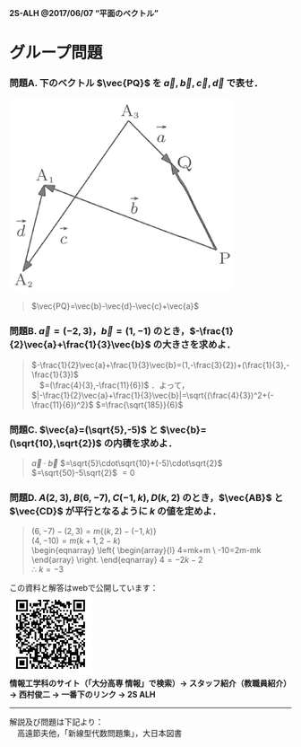 
<!-- > pandoc grp-ans.md --mathjax -c ../../css/mathjax.css --include-in-header=../in-header.txt --include-before-body=../before-body.txt --include-after-body=../after-body.txt -s -o grp-ans.html -->

**2S-ALH @2017/06/07 “平面のベクトル”**

# グループ問題

### 問題A. 下のベクトル $\vec{PQ}$ を $\vec{a},\vec{b},\vec{c},\vec{d}$ で表せ．

![](fig2.png)

> $\vec{PQ}=\vec{b}-\vec{d}-\vec{c}+\vec{a}$

### 問題B. $\vec{a}=(-2,3)$，$\vec{b}=(1,-1)$ のとき，$-\frac{1}{2}\vec{a}+\frac{1}{3}\vec{b}$ の大きさを求めよ．

> $-\frac{1}{2}\vec{a}+\frac{1}{3}\vec{b}=(1,-\frac{3}{2})+(\frac{1}{3},-\frac{1}{3})$  
> 　$=(\frac{4}{3},-\frac{11}{6})$ ．よって，  
> $|-\frac{1}{2}\vec{a}+\frac{1}{3}\vec{b}|=\sqrt{(\frac{4}{3})^2+(-\frac{11}{6})^2}$ $=\frac{\sqrt{185}}{6}$

### 問題C. $\vec{a}=(\sqrt{5},-5)$ と $\vec{b}=(\sqrt{10},\sqrt{2})$ の内積を求めよ．

> $\vec{a}\cdot\vec{b}$ $=\sqrt{5}\cdot\sqrt{10}+(-5)\cdot\sqrt{2}$  
> $=\sqrt{50}-5\sqrt{2}$ $=0$

### 問題D. $A(2,3), B(6,-7), C(-1,k), D(k,2)$ のとき，$\vec{AB}$ と $\vec{CD}$ が平行となるように $k$ の値を定めよ．

> $(6,-7)-(2,3)=m\{(k,2)-(-1,k)\}$  
> $(4,-10)=m(k+1,2-k)$  
> \begin{eqnarray} \left\{ \begin{array}{l}
>   4=mk+m \\
>   -10=2m-mk
> \end{array} \right. \end{eqnarray}
> $4=-2k-2$  
> ∴ $k=-3$

<div style="page-break-before:always"></div>

この資料と解答はwebで公開しています：  
![](../QRcode.png)  
**情報工学科のサイト（「大分高専 情報」で検索）→ スタッフ紹介（教職員紹介） → 西村俊二 → 一番下のリンク → 2S ALH**

---

解説及び問題は下記より：  
　高遠節夫他，「新線型代数問題集」，大日本図書
